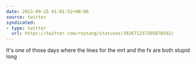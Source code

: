 ```yaml
---
date: 2013-09-25 01:01:52+00:00
source: twitter
syndicated:
- type: twitter
  url: https://twitter.com/roytang/statuses/382671257205870592/
---
```


It's one of those days where the lines for the mrt and the fx are both stupid long